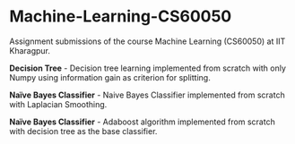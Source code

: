 # Machine-Learning-CS60050
Assignment submissions of the course Machine Learning (CS60050) at IIT Kharagpur.

**Decision Tree** -  Decision tree learning implemented from scratch with only Numpy using information gain as criterion for splitting.

**Naïve Bayes Classifier** - Naive Bayes Classifier implemented from scratch with Laplacian Smoothing.

**Naïve Bayes Classifier** - Adaboost algorithm implemented from scratch with decision tree as the base classifier.
